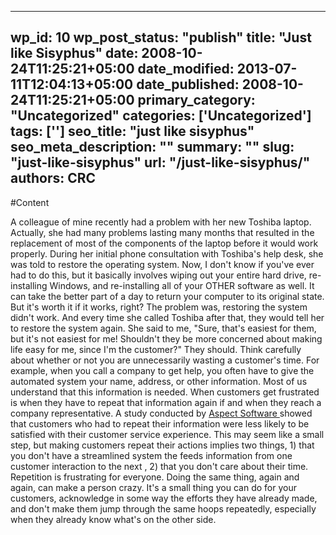 
---
wp_id: 10
wp_post_status: "publish" 
title: "Just like Sisyphus"
date: 2008-10-24T11:25:21+05:00
date_modified: 2013-07-11T12:04:13+05:00
date_published: 2008-10-24T11:25:21+05:00
primary_category: "Uncategorized"
categories: ['Uncategorized'] 
tags: ['']
seo_title: "just like sisyphus"
seo_meta_description: ""
summary: ""
slug: "just-like-sisyphus"
url: "/just-like-sisyphus/"
authors: CRC
---

#Content

A colleague of mine recently had a problem with her new Toshiba laptop. Actually, she had many problems lasting many months that resulted in the replacement of most of the components of the laptop before it would work properly. During her initial phone consultation with Toshiba's help desk, she was told to restore the operating system. Now, I don't know if you've ever had to do this, but it basically involves wiping out your entire hard drive, re-installing Windows, and re-installing all of your OTHER software as well. It can take the better part of a day to return your computer to its original state.
But it's worth it if it works, right? The problem was, restoring the system didn't work. And every time she called Toshiba after that, they would tell her to restore the system again. She said to me, "Sure, that's easiest for them, but it's not easiest for me! Shouldn't they be more concerned about making life easy for me, since I'm the customer?"
They should. Think carefully about whether or not you are unnecessarily wasting a customer's time. For example, when you call a company to get help, you often have to give the automated system your name, address, or other information. Most of us understand that this information is needed. When customers get frustrated is when they have to repeat that information again if and when they reach a company representative. A study conducted by [Aspect Software ](http://http://www.aspectindex.com/index_na/)showed that customers who had to repeat their information were less likely to be satisfied with their customer service experience. This may seem like a small step, but making customers repeat their actions implies two things, 1) that you don't have a streamlined system the feeds information from one customer interaction to the next , 2) that you don't care about their time.
Repetition is frustrating for everyone. Doing the same thing, again and again, can make a person crazy. It's a small thing you can do for your customers, acknowledge in some way the efforts they have already made, and don't make them jump through the same hoops repeatedly, especially when they already know what's on the other side.

